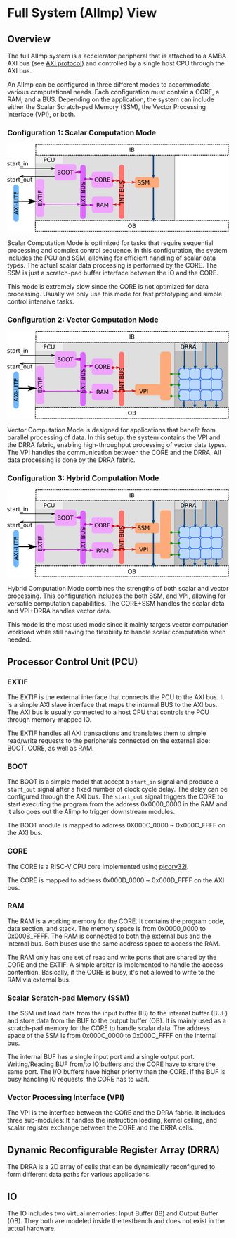 # Full System (AlImp) View

## Overview

The full AlImp system is a accelerator peripheral that is attached to a AMBA AXI bus (see [AXI protocol](https://developer.arm.com/documentation/dui0534/b)) and controlled by a single host CPU through the AXI bus.

An AlImp can be configured in three different modes to accommodate various computational needs. Each configuration must contain a CORE, a RAM, and a BUS. Depending on the application, the system can include either the Scalar Scratch-pad Memory (SSM), the Vector Processing Interface (VPI), or both.

### Configuration 1: Scalar Computation Mode

![Scalar Computation Mode](./FullSystemView/scalar_computation_mode.png)

Scalar Computation Mode is optimized for tasks that require sequential processing and complex control sequence. In this configuration, the system includes the PCU and SSM, allowing for efficient handling of scalar data types. The actual scalar data processing is performed by the CORE. The SSM is just a scratch-pad buffer interface between the IO and the CORE.

This mode is extremely slow since the CORE is not optimized for data processing. Usually we only use this mode for fast prototyping and simple control intensive tasks.

### Configuration 2: Vector Computation Mode

![Scalar Computation Mode](./FullSystemView/vector_computation_mode.png)

Vector Computation Mode is designed for applications that benefit from parallel processing of data. In this setup, the system contains the VPI and the DRRA fabric, enabling high-throughput processing of vector data types. The VPI handles the communication between the CORE and the DRRA. All data processing is done by the DRRA fabric.

### Configuration 3: Hybrid Computation Mode

![Scalar Computation Mode](./FullSystemView/hybrid_computation_mode.png)

Hybrid Computation Mode combines the strengths of both scalar and vector processing. This configuration includes the both SSM, and VPI, allowing for versatile computation capabilities. The CORE+SSM handles the scalar data and VPI+DRRA handles vector data.

This mode is the most used mode since it mainly targets vector computation workload while still having the flexibility to handle scalar computation when needed.

## Processor Control Unit (PCU)

### EXTIF

The EXTIF is the external interface that connects the PCU to the AXI bus. It is a simple AXI slave interface that maps the internal BUS to the AXI bus. The AXI bus is usually connected to a host CPU that controls the PCU through memory-mapped IO.

The EXTIF handles all AXI transactions and translates them to simple read/write requests to the peripherals connected on the external side: BOOT, CORE, as well as RAM.

### BOOT

The BOOT is a simple model that accept a `start_in` signal and produce a `start_out` signal after a fixed number of clock cycle delay. The delay can be configured through the AXI bus. The `start_out` signal triggers the CORE to start executing the program from the address 0x0000_0000 in the RAM and it also goes out the Alimp to trigger downstream modules.

The BOOT module is mapped to address 0X000C_0000 ~ 0x000C_FFFF on the AXI bus.

### CORE

The CORE is a RISC-V CPU core implemented using [picorv32i](https://github.com/YosysHQ/picorv32).

The CORE is mapped to address 0x000D_0000 ~ 0x000D_FFFF on the AXI bus.

### RAM

The RAM is a working memory for the CORE. It contains the program code, data section, and stack. The memory space is from 0x0000_0000 to 0x000B_FFFF. The RAM is connected to both the external bus and the internal bus. Both buses use the same address space to access the RAM.

The RAM only has one set of read and write ports that are shared by the CORE and the EXTIF. A simple arbiter is implemented to handle the access contention. Basically, if the CORE is busy, it's not allowed to write to the RAM via external bus.

### Scalar Scratch-pad Memory (SSM)

The SSM unit load data from the input buffer (IB) to the internal buffer (BUF) and store data from the BUF to the output buffer (OB). It is mainly used as a scratch-pad memory for the CORE to handle scalar data. The address space of the SSM is from 0x000C_0000 to 0x000C_FFFF on the internal bus.

The internal BUF has a single input port and a single output port. Writing/Reading BUF from/to IO buffers and the CORE have to share the same port. The I/O buffers have higher priority than the CORE. If the BUF is busy handling IO requests, the CORE has to wait.

### Vector Processing Interface (VPI)

The VPI is the interface between the CORE and the DRRA fabric. It includes three sub-modules: It handles the instruction loading, kernel calling, and scalar register exchange between the CORE and the DRRA cells.

## Dynamic Reconfigurable Register Array (DRRA)

The DRRA is a 2D array of cells that can be dynamically reconfigured to form different data paths for various applications.

## IO

The IO includes two virtual memories: Input Buffer (IB) and Output Buffer (OB). They both are modeled inside the testbench and does not exist in the actual hardware.
